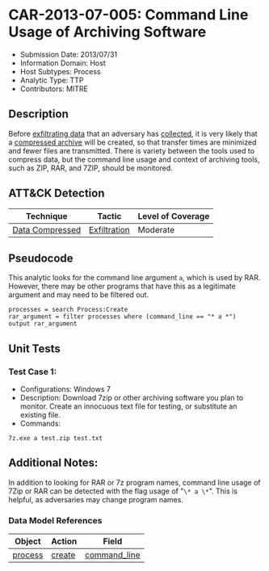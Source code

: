 # CAR-2013-07-005: Command Line Usage of Archiving Software
- Submission Date: 2013/07/31
- Information Domain: Host
- Host Subtypes: Process
- Analytic Type: TTP
- Contributors: MITRE

## Description
Before [exfiltrating data](https://attack.mitre.org/tactics/TA0010) that an adversary has [collected](https://attack.mitre.org/tactics/TA0009), it is very likely that a [compressed archive](https://attack.mitre.org/techniques/T1002) will be created, so that transfer times are minimized and fewer files are transmitted. There is variety between the tools used to compress data, but the command line usage and context of archiving tools, such as ZIP, RAR, and 7ZIP, should be monitored.

## ATT&CK Detection

|Technique |Tactic |Level of Coverage |
|---|---|---|
|[Data Compressed](https://attack.mitre.org/techniques/T1002/)|[Exfiltration](https://attack.mitre.org/tactics/TA0010)|Moderate|



## Pseudocode
This analytic looks for the command line argument `a`, which is used by RAR. However, there may be other programs that have this as a legitimate argument and may need to be filtered out. 

```
processes = search Process:Create
rar_argument = filter processes where (command_line == "* a *")
output rar_argument
```

## Unit Tests
### Test Case 1:
 - Configurations: Windows 7
 - Description:
Download 7zip or other archiving software you plan to monitor. Create an innocuous text file for testing, or substitute an existing file. 
 - Commands:
```
7z.exe a test.zip test.txt
```


## Additional Notes: 

In addition to looking for RAR or 7z program names, command line usage of 7Zip or RAR can be detected with the flag usage of "`\* a \*`". This is helpful, as adversaries may change program names.

### Data Model References
|Object|Action|Field|
|---|---|---|
| [process](../data_model/process.md) | [create](../data_model/process.md#create) | [command_line](../data_model/process.md#command_line) |